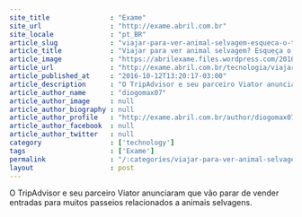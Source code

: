 ```yaml
---
site_title               : "Exame"
site_url                 : "http://exame.abril.com.br"
site_locale              : "pt_BR"
article_slug             : "viajar-para-ver-animal-selvagem-esqueca-o-tripadvisor"
article_title            : "Viajar para ver animal selvagem? Esqueça o TripAdvisor"
article_image            : "https://abrilexame.files.wordpress.com/2016/10/size_960_16_9_camboja1.jpeg?quality=70&strip=all&w=960"
article_url              : "http://exame.abril.com.br/tecnologia/viajar-para-ver-animal-selvagem-esqueca-o-tripadvisor-2/"
article_published_at     : "2016-10-12T13:20:17-03:00"
article_description      : "O TripAdvisor e seu parceiro Viator anunciaram que vão parar de vender entradas para muitos passeios relacionados a animais selvagens."
article_author_name      : "diogomax07"
article_author_image     : null
article_author_biography : null
article_author_profile   : "http://exame.abril.com.br/author/diogomax07/"
article_author_facebook  : null
article_author_twitter   : null
category                 : ['technology']
tags                     : ['Exame']
permalink                : "/:categories/viajar-para-ver-animal-selvagem-esqueca-o-tripadvisor/"
layout                   : post
---
```


O TripAdvisor e seu parceiro Viator anunciaram que vão parar de vender entradas para muitos passeios relacionados a animais selvagens.
